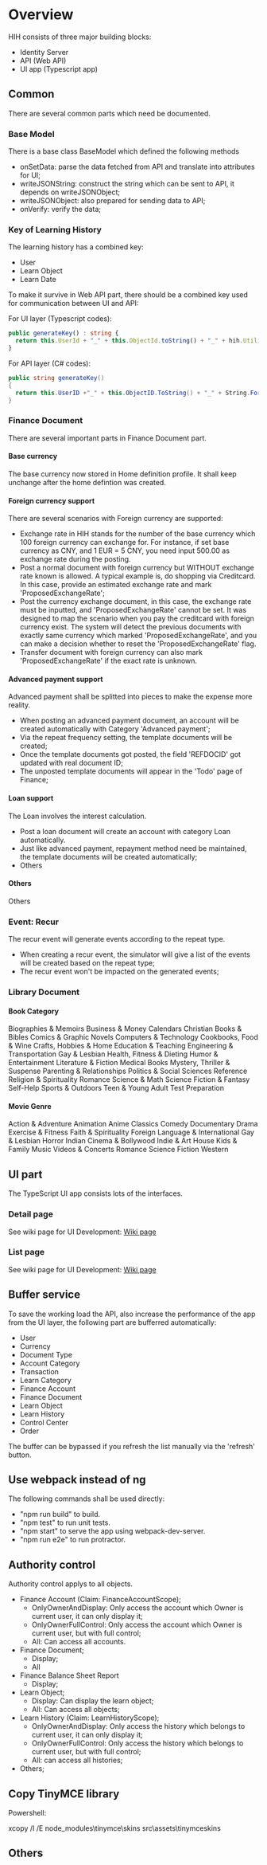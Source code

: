 # Overview

HIH consists of three major building blocks:
* Identity Server
* API (Web API)
* UI app (Typescript app)

## Common

There are several common parts which need be documented.

### Base Model

There is a base class BaseModel which defined the following methods
* onSetData: parse the data fetched from API and translate into attributes for UI;
* writeJSONString: construct the string which can be sent to API, it depends on writeJSONObject;
* writeJSONObject: also prepared for sending data to API;
* onVerify: verify the data;

### Key of Learning History
The learning history has a combined key:
* User
* Learn Object
* Learn Date

To make it survive in Web API part, there should be a combined key used for communication between UI and API:

For UI layer (Typescript codes):

```typescript
public generateKey() : string {
  return this.UserId + "_" + this.ObjectId.toString() + "_" + hih.Utility.Date2String(this.LearnDate); 
}
```

For API layer (C# codes):

```csharp
public string generateKey() 
{
  return this.UserID +"_" + this.ObjectID.ToString() + "_" + String.Format("0:yyyy-MM-dd", this.LearnDate);
}
```

### Finance Document
There are several important parts in Finance Document part.

#### Base currency
The base currency now stored in Home definition profile. 
It shall keep unchange after the home defintion was created.

#### Foreign currency support
There are several scenarios with Foreign currency are supported:
* Exchange rate in HIH stands for the number of the base currency which 100 foreign currency can exchange for. For instance, if set base currency as CNY, and 1 EUR = 5 CNY, you need input 500.00 as exchange rate during the posting.
* Post a normal document with foreign currency but WITHOUT exchange rate known is allowed. A typical example is, do shopping via Creditcard. In this case, provide an estimated exchange rate and mark 'ProposedExchangeRate';
* Post the currency exchange document, in this case, the exchange rate must be inputted, and 'ProposedExchangeRate' cannot be set. It was designed to map the scenario when you pay the creditcard with foreign currency exist. The system will detect the previous documents with exactly same currency which marked 'ProposedExchangeRate', and you can make a decision whether to reset the 'ProposedExchangeRate' flag.
* Transfer document with foreign currency can also mark 'ProposedExchangeRate' if the exact rate is unknown.

#### Advanced payment support
Advanced payment shall be splitted into pieces to make the expense more reality.
* When posting an advanced payment document, an account will be created automatically with Category 'Advanced payment'; 
* Via the repeat frequency setting, the template documents will be created;
* Once the template documents got posted, the field 'REFDOCID' got updated with real document ID;
* The unposted template documents will appear in the 'Todo' page of Finance;

#### Loan support
The Loan involves the interest calculation.
* Post a loan document will create an account with category Loan automatically.
* Just like advanced payment, repayment method need be maintained, the template documents will be created automatically;
* Others

#### Others
Others

### Event: Recur 
The recur event will generate events according to the repeat type.
* When creating a recur event, the simulator will give a list of the events will be created based on the repeat type;
* The recur event won't be impacted on the generated events;

### Library Document
#### Book Category
Biographies & Memoirs
Business & Money
Calendars
Christian Books & Bibles
Comics & Graphic Novels
Computers & Technology
Cookbooks, Food & Wine
Crafts, Hobbies & Home
Education & Teaching
Engineering & Transportation
Gay & Lesbian
Health, Fitness & Dieting
Humor & Entertainment
Literature & Fiction
Medical Books
Mystery, Thriller & Suspense
Parenting & Relationships
Politics & Social Sciences
Reference
Religion & Spirituality
Romance
Science & Math
Science Fiction & Fantasy
Self-Help
Sports & Outdoors
Teen & Young Adult
Test Preparation

#### Movie Genre
Action & Adventure
Animation
Anime
Classics
Comedy
Documentary
Drama
Exercise & Fitness
Faith & Spirituality
Foreign Language & International
Gay & Lesbian
Horror
Indian Cinema & Bollywood
Indie & Art House
Kids & Family
Music Videos & Concerts
Romance
Science Fiction
Western


## UI part

The TypeScript UI app consists lots of the interfaces.

### Detail page

See wiki page for UI Development: [Wiki page](https://github.com/alvachien/achihui/wiki/UI-development)


### List page

See wiki page for UI Development: [Wiki page](https://github.com/alvachien/achihui/wiki/UI-development)


## Buffer service

To save the working load the API, also increase the performance of the app from the UI layer, the following part are bufferred automatically:
* User
* Currency
* Document Type
* Account Category
* Transaction
* Learn Category
* Finance Account
* Finance Document
* Learn Object
* Learn History
* Control Center
* Order

The buffer can be bypassed if you refresh the list manually via the 'refresh' button.

## Use webpack instead of ng
The following commands shall be used directly:
   - "npm run build" to build.
   - "npm test" to run unit tests.
   - "npm start" to serve the app using webpack-dev-server.
   - "npm run e2e" to run protractor.

## Authority control

Authority control applys to all objects.

* Finance Account (Claim: FinanceAccountScope); 
    - OnlyOwnerAndDisplay: Only access the account which Owner is current user, it can only display it;
    - OnlyOwnerFullControl: Only access the account which Owner is current user, but with full control;
    - All: Can access all accounts.
* Finance Document;
    - Display;
    - All
* Finance Balance Sheet Report
    - Display;
* Learn Object;
    - Display: Can display the learn object;
    - All: Can access all objects;
* Learn History (Claim: LearnHistoryScope);
    - OnlyOwnerAndDisplay: Only access the history which belongs to current user, it can only display it;
    - OnlyOwnerFullControl: Only access the history which belongs to current user, but with full control;
    - All: can access all histories;
* Others;

## Copy TinyMCE library
Powershell:

xcopy /I /E node_modules\tinymce\skins src\assets\tinymceskins

## Others



